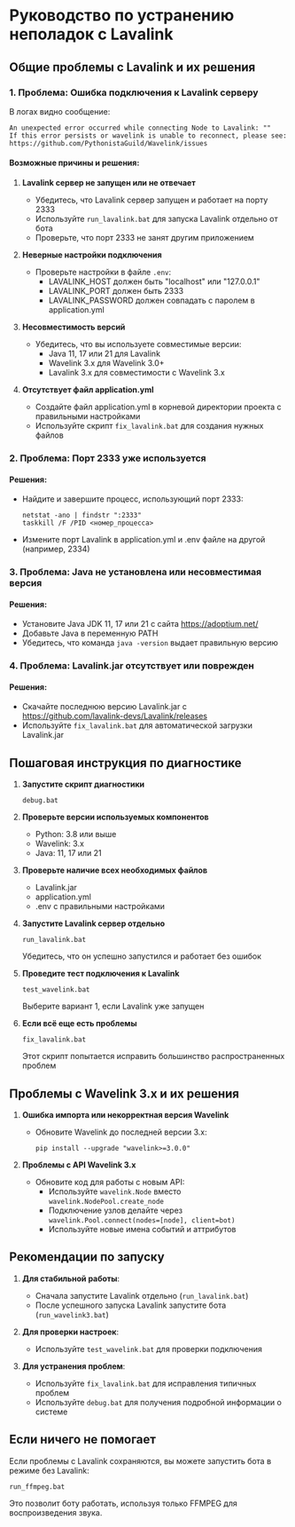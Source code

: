 # Руководство по устранению неполадок с Lavalink

## Общие проблемы с Lavalink и их решения

### 1. Проблема: Ошибка подключения к Lavalink серверу

В логах видно сообщение:
```
An unexpected error occurred while connecting Node to Lavalink: ""
If this error persists or wavelink is unable to reconnect, please see: https://github.com/PythonistaGuild/Wavelink/issues
```

#### Возможные причины и решения:

1. **Lavalink сервер не запущен или не отвечает**
   - Убедитесь, что Lavalink сервер запущен и работает на порту 2333
   - Используйте `run_lavalink.bat` для запуска Lavalink отдельно от бота
   - Проверьте, что порт 2333 не занят другим приложением

2. **Неверные настройки подключения**
   - Проверьте настройки в файле `.env`:
     - LAVALINK_HOST должен быть "localhost" или "127.0.0.1"
     - LAVALINK_PORT должен быть 2333
     - LAVALINK_PASSWORD должен совпадать с паролем в application.yml

3. **Несовместимость версий**
   - Убедитесь, что вы используете совместимые версии:
     - Java 11, 17 или 21 для Lavalink
     - Wavelink 3.x для Wavelink 3.0+
     - Lavalink 3.x для совместимости с Wavelink 3.x

4. **Отсутствует файл application.yml**
   - Создайте файл application.yml в корневой директории проекта с правильными настройками
   - Используйте скрипт `fix_lavalink.bat` для создания нужных файлов

### 2. Проблема: Порт 2333 уже используется

#### Решения:
- Найдите и завершите процесс, использующий порт 2333:
  ```
  netstat -ano | findstr ":2333"
  taskkill /F /PID <номер_процесса>
  ```
- Измените порт Lavalink в application.yml и .env файле на другой (например, 2334)

### 3. Проблема: Java не установлена или несовместимая версия

#### Решения:
- Установите Java JDK 11, 17 или 21 с сайта https://adoptium.net/
- Добавьте Java в переменную PATH
- Убедитесь, что команда `java -version` выдает правильную версию

### 4. Проблема: Lavalink.jar отсутствует или поврежден

#### Решения:
- Скачайте последнюю версию Lavalink.jar с https://github.com/lavalink-devs/Lavalink/releases
- Используйте `fix_lavalink.bat` для автоматической загрузки Lavalink.jar

## Пошаговая инструкция по диагностике

1. **Запустите скрипт диагностики**
   ```
   debug.bat
   ```

2. **Проверьте версии используемых компонентов**
   - Python: 3.8 или выше
   - Wavelink: 3.x
   - Java: 11, 17 или 21

3. **Проверьте наличие всех необходимых файлов**
   - Lavalink.jar
   - application.yml
   - .env с правильными настройками

4. **Запустите Lavalink сервер отдельно**
   ```
   run_lavalink.bat
   ```
   Убедитесь, что он успешно запустился и работает без ошибок

5. **Проведите тест подключения к Lavalink**
   ```
   test_wavelink.bat
   ```
   Выберите вариант 1, если Lavalink уже запущен

6. **Если всё еще есть проблемы**
   ```
   fix_lavalink.bat
   ```
   Этот скрипт попытается исправить большинство распространенных проблем

## Проблемы с Wavelink 3.x и их решения

1. **Ошибка импорта или некорректная версия Wavelink**
   - Обновите Wavelink до последней версии 3.x:
     ```
     pip install --upgrade "wavelink>=3.0.0"
     ```

2. **Проблемы с API Wavelink 3.x**
   - Обновите код для работы с новым API:
     - Используйте `wavelink.Node` вместо `wavelink.NodePool.create_node`
     - Подключение узлов делайте через `wavelink.Pool.connect(nodes=[node], client=bot)`
     - Используйте новые имена событий и аттрибутов

## Рекомендации по запуску

1. **Для стабильной работы**:
   - Сначала запустите Lavalink отдельно (`run_lavalink.bat`)
   - После успешного запуска Lavalink запустите бота (`run_wavelink3.bat`)

2. **Для проверки настроек**:
   - Используйте `test_wavelink.bat` для проверки подключения

3. **Для устранения проблем**:
   - Используйте `fix_lavalink.bat` для исправления типичных проблем
   - Используйте `debug.bat` для получения подробной информации о системе

## Если ничего не помогает

Если проблемы с Lavalink сохраняются, вы можете запустить бота в режиме без Lavalink:
```
run_ffmpeg.bat
```

Это позволит боту работать, используя только FFMPEG для воспроизведения звука. 